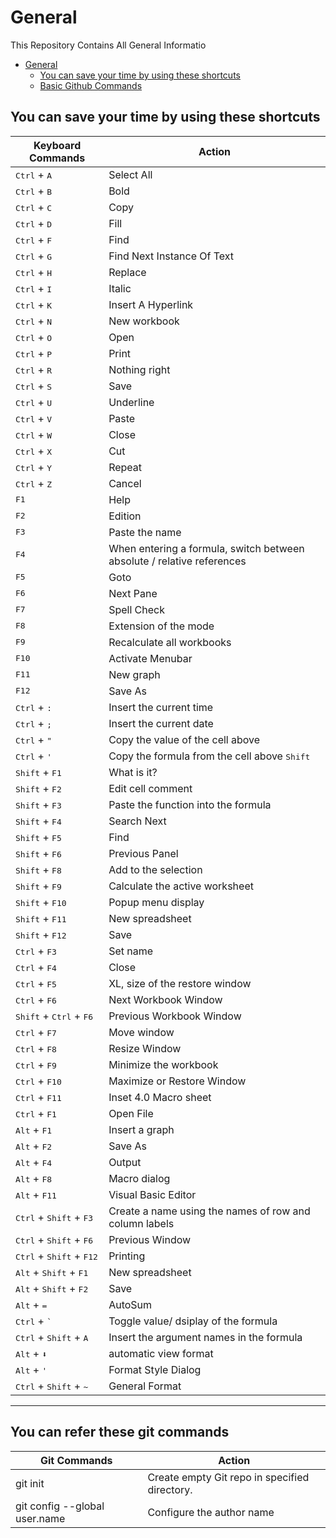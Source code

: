 # General

This Repository Contains All General Informatio

- [General](#general)
  - [You can save your time by using these shortcuts](#you-can-save-your-time-by-using-these-shortcuts)
  - [Basic Github Commands](#you-can-refer-these-git-commands)

## You can save your time by using these shortcuts

| Keyboard Commands                                   | Action                                                                 |
| --------------------------------------------------- | ---------------------------------------------------------------------- |
| <kbd>Ctrl</kbd> + <kbd>A</kbd>                      | Select All                                                             |
| <kbd>Ctrl</kbd> + <kbd>B</kbd>                      | Bold                                                                   |
| <kbd>Ctrl</kbd> + <kbd>C</kbd>                      | Copy                                                                   |
| <kbd>Ctrl</kbd> + <kbd>D</kbd>                      | Fill                                                                   |
| <kbd>Ctrl</kbd> + <kbd>F</kbd>                      | Find                                                                   |
| <kbd>Ctrl</kbd> + <kbd>G</kbd>                      | Find Next Instance Of Text                                             |
| <kbd>Ctrl</kbd> + <kbd>H</kbd>                      | Replace                                                                |
| <kbd>Ctrl</kbd> + <kbd>I</kbd>                      | Italic                                                                 |
| <kbd>Ctrl</kbd> + <kbd>K</kbd>                      | Insert A Hyperlink                                                     |
| <kbd>Ctrl</kbd> + <kbd>N</kbd>                      | New workbook                                                           |
| <kbd>Ctrl</kbd> + <kbd>O</kbd>                      | Open                                                                   |
| <kbd>Ctrl</kbd> + <kbd>P</kbd>                      | Print                                                                  |
| <kbd>Ctrl</kbd> + <kbd>R</kbd>                      | Nothing right                                                          |
| <kbd>Ctrl</kbd> + <kbd>S</kbd>                      | Save                                                                   |
| <kbd>Ctrl</kbd> + <kbd>U</kbd>                      | Underline                                                              |
| <kbd>Ctrl</kbd> + <kbd>V</kbd>                      | Paste                                                                  |
| <kbd>Ctrl</kbd> + <kbd>W</kbd>                      | Close                                                                  |
| <kbd>Ctrl</kbd> + <kbd>X</kbd>                      | Cut                                                                    |
| <kbd>Ctrl</kbd> + <kbd>Y</kbd>                      | Repeat                                                                 |
| <kbd>Ctrl</kbd> + <kbd>Z</kbd>                      | Cancel                                                                 |
| <kbd>F1</kbd>                                       | Help                                                                   |
| <kbd>F2</kbd>                                       | Edition                                                                |
| <kbd>F3</kbd>                                       | Paste the name                                                         |
| <kbd>F4</kbd>                                       | When entering a formula, switch between absolute / relative references |
| <kbd>F5</kbd>                                       | Goto                                                                   |
| <kbd>F6</kbd>                                       | Next Pane                                                              |
| <kbd>F7</kbd>                                       | Spell Check                                                            |
| <kbd>F8</kbd>                                       | Extension of the mode                                                  |
| <kbd>F9</kbd>                                       | Recalculate all workbooks                                              |
| <kbd>F10</kbd>                                      | Activate Menubar                                                       |
| <kbd>F11</kbd>                                      | New graph                                                              |
| <kbd>F12</kbd>                                      | Save As                                                                |
| <kbd>Ctrl</kbd> + <kbd>:</kbd>                      | Insert the current time                                                |
| <kbd>Ctrl</kbd> + <kbd>;</kbd>                      | Insert the current date                                                |
| <kbd>Ctrl</kbd> + <kbd>"</kbd>                      | Copy the value of the cell above                                       |
| <kbd>Ctrl</kbd> + <kbd>'</kbd>                      | Copy the formula from the cell above <kbd>Shift</kbd>                  | offset Adjustment for Additional functions in the Excel    Menu |
| <kbd>Shift</kbd> + <kbd>F1</kbd>                    | What is it?                                                            |
| <kbd>Shift</kbd> + <kbd>F2</kbd>                    | Edit cell comment                                                      |
| <kbd>Shift</kbd> + <kbd>F3</kbd>                    | Paste the function into the formula                                    |
| <kbd>Shift</kbd> + <kbd>F4</kbd>                    | Search Next                                                            |
| <kbd>Shift</kbd> + <kbd>F5</kbd>                    | Find                                                                   |
| <kbd>Shift</kbd> + <kbd>F6</kbd>                    | Previous Panel                                                         |
| <kbd>Shift</kbd> + <kbd>F8</kbd>                    | Add to the selection                                                   |
| <kbd>Shift</kbd> + <kbd>F9</kbd>                    | Calculate the active worksheet                                         |
| <kbd>Shift</kbd> + <kbd>F10</kbd>                   | Popup menu display                                                     |
| <kbd>Shift</kbd> + <kbd>F11</kbd>                   | New spreadsheet                                                        |
| <kbd>Shift</kbd> + <kbd>F12</kbd>                   | Save                                                                   |
| <kbd>Ctrl</kbd> + <kbd>F3</kbd>                     | Set name                                                               |
| <kbd>Ctrl</kbd> + <kbd>F4</kbd>                     | Close                                                                  |
| <kbd>Ctrl</kbd> + <kbd>F5</kbd>                     | XL, size of the restore window                                         |
| <kbd>Ctrl</kbd> + <kbd>F6</kbd>                     | Next Workbook Window                                                   |
| <kbd>Shift</kbd> + <kbd>Ctrl</kbd> + <kbd>F6</kbd>  | Previous Workbook Window                                               |
| <kbd>Ctrl</kbd> + <kbd>F7</kbd>                     | Move window                                                            |
| <kbd>Ctrl</kbd> + <kbd>F8</kbd>                     | Resize Window                                                          |
| <kbd>Ctrl</kbd> + <kbd>F9</kbd>                     | Minimize the workbook                                                  |
| <kbd>Ctrl</kbd> + <kbd>F10</kbd>                    | Maximize or Restore Window                                             |
| <kbd>Ctrl</kbd> + <kbd>F11</kbd>                    | Inset 4.0 Macro sheet                                                  |
| <kbd>Ctrl</kbd> + <kbd>F1</kbd>                     | Open File                                                              |
| <kbd>Alt</kbd> + <kbd>F1</kbd>                      | Insert a graph                                                         |
| <kbd>Alt</kbd> + <kbd>F2</kbd>                      | Save As                                                                |
| <kbd>Alt</kbd> + <kbd>F4</kbd>                      | Output                                                                 |
| <kbd>Alt</kbd> + <kbd>F8</kbd>                      | Macro dialog                                                           |
| <kbd>Alt</kbd> + <kbd>F11</kbd>                     | Visual Basic Editor                                                    |
| <kbd>Ctrl</kbd> + <kbd>Shift</kbd> + <kbd>F3</kbd>  | Create a name using the names of row and column labels                 |
| <kbd>Ctrl</kbd> + <kbd>Shift</kbd> + <kbd>F6</kbd>  | Previous Window                                                        |
| <kbd>Ctrl</kbd> + <kbd>Shift</kbd> + <kbd>F12</kbd> | Printing                                                               |
| <kbd>Alt</kbd> + <kbd>Shift</kbd> + <kbd>F1</kbd>   | New spreadsheet                                                        |
| <kbd>Alt</kbd> + <kbd>Shift</kbd> + <kbd>F2</kbd>   | Save                                                                   |
| <kbd>Alt</kbd> + <kbd>=</kbd>                       | AutoSum                                                                |
| <kbd>Ctrl</kbd> + <kbd>`</kbd>                      | Toggle value/ dsiplay of the formula                                   |
| <kbd>Ctrl</kbd> + <kbd>Shift</kbd> + <kbd>A</kbd>   | Insert the argument names in the formula                               |
| <kbd>Alt</kbd> + <kbd>⬇</kbd>                       | automatic view format                                                  |
| <kbd>Alt</kbd> + <kbd>'</kbd>                       | Format Style Dialog                                                    |
| <kbd>Ctrl</kbd> + <kbd>Shift</kbd> + <kbd>~</kbd>   | General Format                                                         |
--------------------------------------------------------------------------------------------------------------------------------

## You can refer these git commands

| Git Commands                                        | Action                                                                 |
| --------------------------------------------------- | ---------------------------------------------------------------------- |
| git init                                            | Create empty Git repo in specified directory.                          |
| git config --global user.name                       | Configure the author name                                              |

